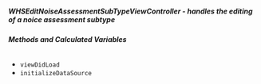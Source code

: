 ##### **WHSEditNoiseAssessmentSubTypeViewController** - handles the editing of a noice assessment subtype

###### **Methods and Calculated Variables**
- `viewDidLoad`
- `initializeDataSource`